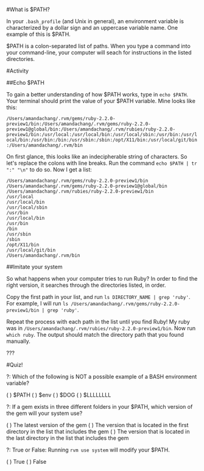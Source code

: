 #What is $PATH?

In your `.bash_profile` (and Unix in general), an environment variable is characterized by a dollar sign and an uppercase variable name. One example of this is $PATH.

$PATH is a colon-separated list of paths. When you type a command into your command-line, your computer will seach for instructions in the listed directories.

#Activity

##Echo $PATH

To gain a better understanding of how $PATH works, type in `echo $PATH`. Your terminal should print the value of your $PATH variable. Mine looks like this:

`/Users/amandachang/.rvm/gems/ruby-2.2.0-preview1/bin:/Users/amandachang/.rvm/gems/ruby-2.2.0-preview1@global/bin:/Users/amandachang/.rvm/rubies/ruby-2.2.0-preview1/bin:/usr/local:/usr/local/bin:/usr/local/sbin:/usr/bin:/usr/local/bin:/usr/bin:/bin:/usr/sbin:/sbin:/opt/X11/bin:/usr/local/git/bin:/Users/amandachang/.rvm/bin
`

On first glance, this looks like an indecipherable string of characters. So let's replace the colons with line breaks. Run the command `echo $PATH | tr ":" "\n"` to do so. Now I get a list:

```
/Users/amandachang/.rvm/gems/ruby-2.2.0-preview1/bin
/Users/amandachang/.rvm/gems/ruby-2.2.0-preview1@global/bin
/Users/amandachang/.rvm/rubies/ruby-2.2.0-preview1/bin
/usr/local
/usr/local/bin
/usr/local/sbin
/usr/bin
/usr/local/bin
/usr/bin
/bin
/usr/sbin
/sbin
/opt/X11/bin
/usr/local/git/bin
/Users/amandachang/.rvm/bin
```

##Imitate your system

So what happens when your computer tries to run Ruby? In order to find the right version, it searches through the directories listed, in order.

Copy the first path in your list, and run `ls DIRECTORY_NAME | grep 'ruby'`. For example, I will run `ls /Users/amandachang/.rvm/gems/ruby-2.2.0-preview1/bin | grep 'ruby'`.

Repeat the process with each path in the list until you find Ruby! My ruby was in `/Users/amandachang/.rvm/rubies/ruby-2.2.0-preview1/bin`. Now run `which ruby`. The output should match the directory path that you found manually.

???

#Quiz!

?: Which of the following is NOT a possible example of a BASH environment variable?

( ) $PATH
( ) $env
( ) $DOG
( ) $LLLLLLLL

?: If a gem exists in three different folders in your $PATH, which version of the gem will your system use?

( ) The latest version of the gem
( ) The version that is located in the first directory in the list that includes the gem
( ) The version that is located in the last directory in the list that includes the gem

?: True or False: Running `rvm use system` will modify your $PATH.

( ) True
( ) False
